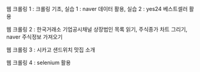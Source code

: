 웹 크롤링 1 : 크롤링 기초, 실습 1 : naver 데이터 활용, 실습 2 : yes24 베스트셀러 활용  

웹 크롤링 2 : 한국거래소 기업공시채널 상장법인 목록 읽기, 주식종가 차트 그리기, naver 주식정보 가져오기  

웹 크롤링 3 : 시카고 샌드위치 맛집 소개  

웹 크롤링 4 : selenium 활용
